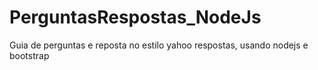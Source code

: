 # PerguntasRespostas_NodeJs
Guia de perguntas e reposta no estilo yahoo respostas, usando nodejs e bootstrap
